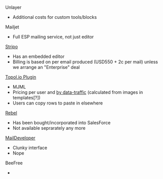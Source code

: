 Unlayer

- Additional costs for custom tools/blocks

Mailjet

- Full ESP mailing service, not just editor

[Stripo](https://stripo.email/plugin/)

- Has an embedded editor
- Billing is based on per email produced (USD550 + 2c per mail) unless we arrange an "Enterprise" deal

[Topol.io Plugin](https://topol.io/tariff-plugin)

- MJML
- Pricing per user and [by data-traffic](https://topol.io/pricing) (calculated from images in templates[?])
- Users can copy rows to paste in elsewhere

[Rebel](https://www.gorebel.com/)

- Has been bought/incorporated into SalesForce
- Not available seprarately any more

[MailDeveloper](https://maildeveloper.com/)

- Clunky interface
- Nope

BeeFree

-